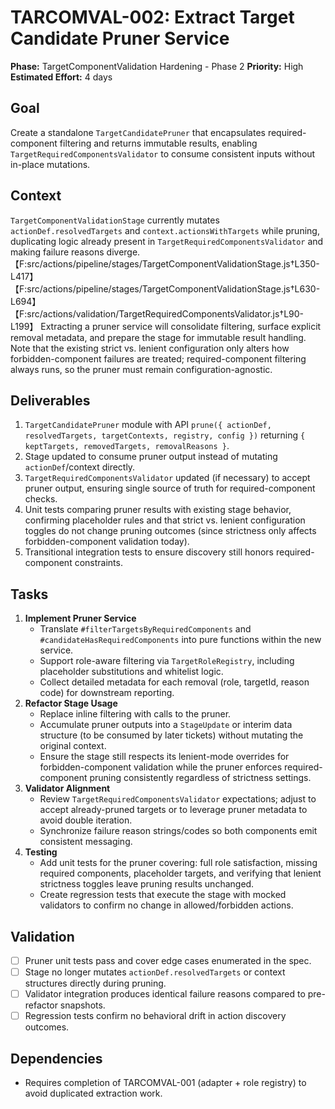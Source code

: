 # TARCOMVAL-002: Extract Target Candidate Pruner Service

**Phase:** TargetComponentValidation Hardening - Phase 2
**Priority:** High
**Estimated Effort:** 4 days

## Goal

Create a standalone `TargetCandidatePruner` that encapsulates required-component filtering and returns immutable results, enabling `TargetRequiredComponentsValidator` to consume consistent inputs without in-place mutations.

## Context

`TargetComponentValidationStage` currently mutates `actionDef.resolvedTargets` and `context.actionsWithTargets` while pruning, duplicating logic already present in `TargetRequiredComponentsValidator` and making failure reasons diverge.【F:src/actions/pipeline/stages/TargetComponentValidationStage.js†L350-L417】【F:src/actions/pipeline/stages/TargetComponentValidationStage.js†L630-L694】【F:src/actions/validation/TargetRequiredComponentsValidator.js†L90-L199】 Extracting a pruner service will consolidate filtering, surface explicit removal metadata, and prepare the stage for immutable result handling. Note that the existing strict vs. lenient configuration only alters how forbidden-component failures are treated; required-component filtering always runs, so the pruner must remain configuration-agnostic.

## Deliverables

1. `TargetCandidatePruner` module with API `prune({ actionDef, resolvedTargets, targetContexts, registry, config })` returning `{ keptTargets, removedTargets, removalReasons }`.
2. Stage updated to consume pruner output instead of mutating `actionDef`/context directly.
3. `TargetRequiredComponentsValidator` updated (if necessary) to accept pruner output, ensuring single source of truth for required-component checks.
4. Unit tests comparing pruner results with existing stage behavior, confirming placeholder rules and that strict vs. lenient configuration toggles do not change pruning outcomes (since strictness only affects forbidden-component validation today).
5. Transitional integration tests to ensure discovery still honors required-component constraints.

## Tasks

1. **Implement Pruner Service**
   - Translate `#filterTargetsByRequiredComponents` and `#candidateHasRequiredComponents` into pure functions within the new service.
   - Support role-aware filtering via `TargetRoleRegistry`, including placeholder substitutions and whitelist logic.
   - Collect detailed metadata for each removal (role, targetId, reason code) for downstream reporting.
2. **Refactor Stage Usage**
   - Replace inline filtering with calls to the pruner.
   - Accumulate pruner outputs into a `StageUpdate` or interim data structure (to be consumed by later tickets) without mutating the original context.
   - Ensure the stage still respects its lenient-mode overrides for forbidden-component validation while the pruner enforces required-component pruning consistently regardless of strictness settings.
3. **Validator Alignment**
   - Review `TargetRequiredComponentsValidator` expectations; adjust to accept already-pruned targets or to leverage pruner metadata to avoid double iteration.
   - Synchronize failure reason strings/codes so both components emit consistent messaging.
4. **Testing**
   - Add unit tests for the pruner covering: full role satisfaction, missing required components, placeholder targets, and verifying that lenient strictness toggles leave pruning results unchanged.
   - Create regression tests that execute the stage with mocked validators to confirm no change in allowed/forbidden actions.

## Validation

- [ ] Pruner unit tests pass and cover edge cases enumerated in the spec.
- [ ] Stage no longer mutates `actionDef.resolvedTargets` or context structures directly during pruning.
- [ ] Validator integration produces identical failure reasons compared to pre-refactor snapshots.
- [ ] Regression tests confirm no behavioral drift in action discovery outcomes.

## Dependencies

- Requires completion of TARCOMVAL-001 (adapter + role registry) to avoid duplicated extraction work.
